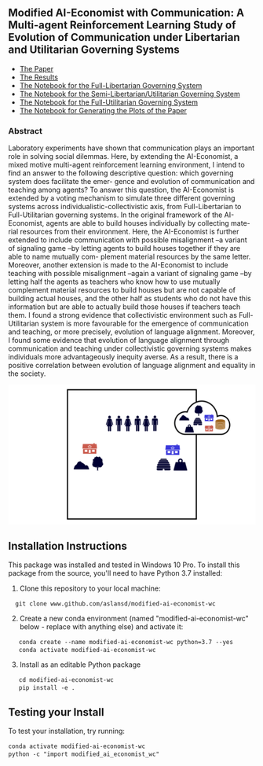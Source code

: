 ## Modified AI-Economist with Communication: A Multi-agent Reinforcement Learning Study of Evolution of Communication under Libertarian and Utilitarian Governing Systems

- [The Paper]()
- [The Results](https://github.com/aslansd/modified-ai-economist/tree/main/tutorials/Results%20(Project%201))
- [The Notebook for the Full-Libertarian Governing System](https://github.com/aslansd/modified-ai-economist/blob/main/tutorials/a_multi-agent_reinforcement_learning_study_of_libertarian_and_utilitarian_governing_systems_RLlib_FullLibertarian.ipynb)
- [The Notebook for the Semi-Libertarian/Utilitarian Governing System](https://github.com/aslansd/modified-ai-economist/blob/main/tutorials/a_multi-agent_reinforcement_learning_study_of_libertarian_and_utilitarian_governing_systems_RLlib_SemiLibertarianUtilitarian.ipynb)
- [The Notebook for the Full-Utilitarian Governing System](https://github.com/aslansd/modified-ai-economist/blob/main/tutorials/a_multi-agent_reinforcement_learning_study_of_libertarian_and_utilitarian_governing_systems_RLlib_FullUtilitarian.ipynb)
- [The Notebook for Generating the Plots of the Paper](https://github.com/aslansd/modified-ai-economist/blob/main/tutorials/a_multi-agent_reinforcement_learning_study_of_libertarian_and_utilitarian_governing_systems_Plotting.ipynb)

### Abstract
Laboratory experiments have shown that communication plays an important role in solving social dilemmas. Here, by extending the AI-Economist, a mixed motive multi-agent reinforcement learning environment, I intend to find an answer to the following descriptive question: which governing system does facilitate the emer- gence and evolution of communication and teaching among agents? To answer this question, the AI-Economist is extended by a voting mechanism to simulate three different governing systems across individualistic-collectivistic axis, from Full-Libertarian to Full-Utilitarian governing systems. In the original framework of the AI-Economist, agents are able to build houses individually by collecting mate- rial resources from their environment. Here, the AI-Economist is further extended to include communication with possible misalignment –a variant of signaling game –by letting agents to build houses together if they are able to name mutually com- plement material resources by the same letter. Moreover, another extension is made to the AI-Economist to include teaching with possible misalignment –again a variant of signaling game –by letting half the agents as teachers who know how to use mutually complement material resources to build houses but are not capable of building actual houses, and the other half as students who do not have this information but are able to actually build those houses if teachers teach them. I found a strong evidence that collectivistic environment such as Full-Utilitarian system is more favourable for the emergence of communication and teaching, or more precisely, evolution of language alignment. Moreover, I found some evidence that evolution of language alignment through communication and teaching under collectivistic governing systems makes individuals more advantageously inequity averse. As a result, there is a positive correlation between evolution of language alignment and equality in the society.

<p align="center">
  <img width="800" src="figs/Slide_1.jpeg" />
</p>

## Installation Instructions

This package was installed and tested in Windows 10 Pro. To install this package from the source, you'll need to have Python 3.7 installed:

1. Clone this repository to your local machine:

 ```
   git clone www.github.com/aslansd/modified-ai-economist-wc
 ```

2. Create a new conda environment (named "modified-ai-economist-wc" below - replace with anything else) and activate it:

```pyfunctiontypecomment
   conda create --name modified-ai-economist-wc python=3.7 --yes
   conda activate modified-ai-economist-wc
```

3. Install as an editable Python package

```pyfunctiontypecomment
   cd modified-ai-economist-wc
   pip install -e .
```

## Testing your Install

To test your installation, try running:

```
conda activate modified-ai-economist-wc
python -c "import modified_ai_economist_wc"
```